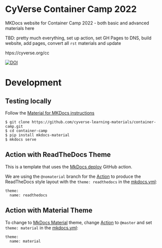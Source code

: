 
# CyVerse Container Camp 2022

MKDocs website for Container Camp 2022 - both basic and advanced materials here 

TBD: pretty much everything, set up action, set GH Pages to DNS, build website, add pages, convert all `rst` materials and update

htps://cyverse.org/cc

[![DOI](https://zenodo.org/badge/DOI/10.5281/zenodo.6588581.svg)](https://doi.org/10.5281/zenodo.6588581)

# Development

## Testing locally

Follow the [Material for MKDocs instructions](https://squidfunk.github.io/mkdocs-material/getting-started/)

```
$ git clone https://github.com/cyverse-learning-materials/container-camp.git
$ cd container-camp
$ pip install mkdocs-material
$ mkdocs serve
```

## Action with ReadTheDocs Theme

This is a template that uses the [MkDocs deploy](https://github.com/marketplace/actions/deploy-mkdocs) GitHub action.

We are using the `@nomaterial` branch for the [Action](.github/workflows/main.yml) to produce the ReadTheDocs style layout with the `theme: readthedocs` in the [mkdocs.yml](./mkdocs.yml):

```
theme:
  name: readthedocs
```

## Action with Material Theme

To change to [MkDocs Material](https://squidfunk.github.io/mkdocs-material/) theme, change [Action](./github/workflows/main.yml) to `@master` and set `theme: material` in the [mkdocs.yml](./mkdocs.yml):

```
theme:
  name: material
```

